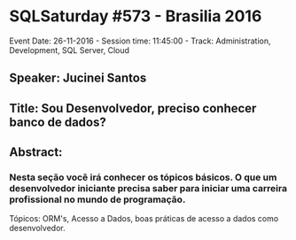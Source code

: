 # SQLSaturday #573 - Brasilia 2016
Event Date: 26-11-2016 - Session time: 11:45:00 - Track: Administration, Development, SQL Server, Cloud
## Speaker: Jucinei Santos
## Title: Sou Desenvolvedor, preciso conhecer banco de dados?
## Abstract:
### Nesta seção você irá conhecer os tópicos básicos. O que um desenvolvedor iniciante precisa saber para iniciar uma carreira profissional no mundo de programação.

Tópicos: ORM's, Acesso a Dados, boas práticas de acesso a dados como desenvolvedor.
